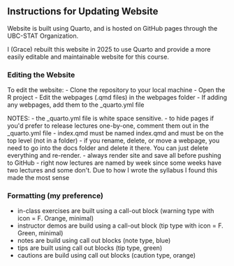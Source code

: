 ## Instructions for Updating Website

Website is built using Quarto, and is hosted on GitHub pages through the
UBC-STAT Organization.

I (Grace) rebuilt this website in 2025 to use Quarto and provide a more
easily editable and maintainable website for this course.

### Editing the Website

To edit the website: - Clone the repository to your local machine - Open
the R project - Edit the webpages (.qmd files) in the webpages folder -
If adding any webpages, add them to the \_quarto.yml file

NOTES: - the \_quarto.yml file is white space sensitive. - to hide pages
if you'd prefer to release lectures one-by-one, comment them out in the
\_quarto.yml file - index.qmd must be named index.qmd and must be on the
top level (not in a folder) - if you rename, delete, or move a webpage,
you need to go into the docs folder and delete it there. You can just
delete everything and re-render. - always render site and save all
before pushing to GitHub - right now lectures are named by week since
some weeks have two lectures and some don't. Due to how I wrote the
syllabus I found this made the most sense

### Formatting (my preference)

-   in-class exercises are built using a call-out block (warning type
    with icon = F. Orange, minimal)
-   instructor demos are build using a call-out block (tip type with
    icon = F. Green, minimal)
-   notes are build using call out blocks (note type, blue)
-   tips are built using call out blocks (tip type, green)
-   cautions are build using call out blocks (caution type, orange)

